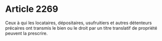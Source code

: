 # Article 2269

Ceux à qui les locataires, dépositaires, usufruitiers et autres détenteurs précaires ont transmis le bien ou le droit par un titre translatif de propriété peuvent la prescrire.
